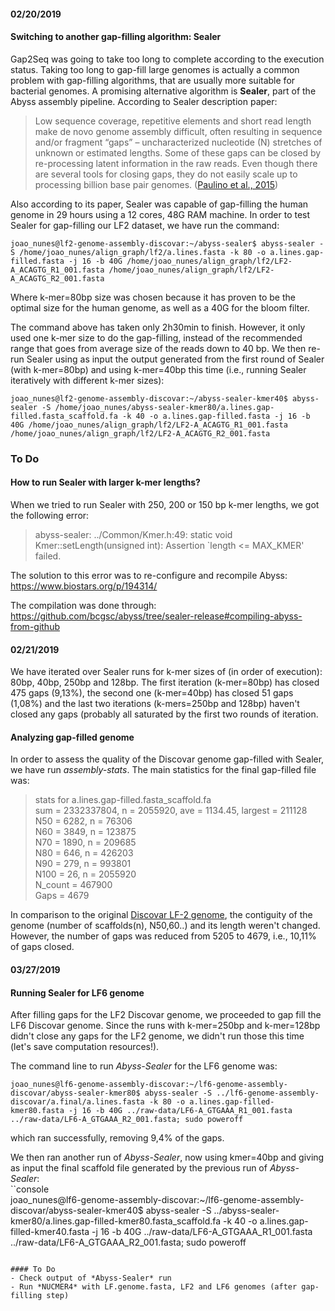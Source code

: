 #### 02/20/2019  
#### Switching to another gap-filling algorithm: Sealer  
Gap2Seq was going to take too long to complete according to the execution status. Taking too long to gap-fill large genomes is actually a common problem with gap-filling algorithms, that are usually more suitable for bacterial genomes. A promising alternative algorithm is **Sealer**, part of the Abyss assembly pipeline. According to Sealer description paper:  

> Low sequence coverage, repetitive elements and short read length make de novo genome assembly difficult, often resulting in sequence and/or fragment “gaps” – uncharacterized nucleotide (N) stretches of unknown or estimated lengths. Some of these gaps can be closed by re-processing latent information in the raw reads. Even though there are several tools for closing gaps, they do not easily scale up to processing billion base pair genomes. ([Paulino et al., 2015](https://www.ncbi.nlm.nih.gov/pmc/articles/PMC4515008/#MOESM4))

Also according to its paper, Sealer was capable of gap-filling the human genome in 29 hours using a 12 cores, 48G RAM machine. In order to test Sealer for gap-filling our LF2 dataset, we have run the command: 

```console  
joao_nunes@lf2-genome-assembly-discovar:~/abyss-sealer$ abyss-sealer -S /home/joao_nunes/align_graph/lf2/a.lines.fasta -k 80 -o a.lines.gap-filled.fasta -j 16 -b 40G /home/joao_nunes/align_graph/lf2/LF2-A_ACAGTG_R1_001.fasta /home/joao_nunes/align_graph/lf2/LF2-A_ACAGTG_R2_001.fasta  
```  

Where k-mer=80bp size was chosen because it has proven to be the optimal size for the human genome, as well as a 40G for the bloom filter. 

The command above has taken only 2h30min to finish. However, it only used one k-mer size to do the gap-filling, instead of the recommended range that goes from average size of the reads down to 40 bp. We then re-run Sealer using as input the output generated from the first round of Sealer (with k-mer=80bp) and using k-mer=40bp this time (i.e., running Sealer iteratively with different k-mer sizes):  

```console  
joao_nunes@lf2-genome-assembly-discovar:~/abyss-sealer-kmer40$ abyss-sealer -S /home/joao_nunes/abyss-sealer-kmer80/a.lines.gap-filled.fasta_scaffold.fa -k 40 -o a.lines.gap-filled.fasta -j 16 -b 40G /home/joao_nunes/align_graph/lf2/LF2-A_ACAGTG_R1_001.fasta /home/joao_nunes/align_graph/lf2/LF2-A_ACAGTG_R2_001.fasta  
```  

### To Do
#### How to run Sealer with larger k-mer lengths?  
When we tried to run Sealer with 250, 200 or 150 bp k-mer lengths, we got the following error:    
> abyss-sealer: ../Common/Kmer.h:49: static void Kmer::setLength(unsigned int): Assertion `length <= MAX_KMER' failed.  

The solution to this error was to re-configure and recompile Abyss:  
https://www.biostars.org/p/194314/

The compilation was done through: https://github.com/bcgsc/abyss/tree/sealer-release#compiling-abyss-from-github  

#### 02/21/2019  
We have iterated over Sealer runs for k-mer sizes of (in order of execution): 80bp, 40bp, 250bp and 128bp. The first iteration (k-mer=80bp) has closed 475 gaps (9,13%), the second one (k-mer=40bp) has closed 51 gaps (1,08%) and the last two iterations (k-mers=250bp and 128bp) haven't closed any gaps (probably all saturated by the first two rounds of iteration.  

#### Analyzing gap-filled genome  
In order to assess the quality of the Discovar genome gap-filled with Sealer, we have run *assembly-stats*. The main statistics for the final gap-filled file was:  
> stats for a.lines.gap-filled.fasta_scaffold.fa  
sum = 2332337804, n = 2055920, ave = 1134.45, largest = 211128  
N50 = 6282, n = 76306  
N60 = 3849, n = 123875  
N70 = 1890, n = 209685  
N80 = 646, n = 426203  
N90 = 279, n = 993801  
N100 = 26, n = 2055920  
N_count = 467900  
Gaps = 4679  

In comparison to the original [Discovar LF-2 genome](https://github.com/biobureaubiotech/goldenMusselGender/blob/master/7.Analyzing_Discovar's_Assembly.md#lf2), the contiguity of the genome (number of scaffolds(n), N50,60..) and its length weren't changed. However, the number of gaps was reduced from 5205 to 4679, i.e., 10,11% of gaps closed. 

#### 03/27/2019  
#### Running Sealer for LF6 genome  
After filling gaps for the LF2 Discovar genome, we proceeded to gap fill the LF6 Discovar genome. Since the runs with k-mer=250bp and k-mer=128bp didn't close any gaps for the LF2 genome, we didn't run those this time (let's save computation resources!).  

The command line to run *Abyss-Sealer* for the LF6 genome was:  
```console  
joao_nunes@lf6-genome-assembly-discovar:~/lf6-genome-assembly-discovar/abyss-sealer-kmer80$ abyss-sealer -S ../lf6-genome-assembly-discovar/a.final/a.lines.fasta -k 80 -o a.lines.gap-filled-kmer80.fasta -j 16 -b 40G ../raw-data/LF6-A_GTGAAA_R1_001.fasta ../raw-data/LF6-A_GTGAAA_R2_001.fasta; sudo poweroff
```  
which ran successfully, removing 9,4% of the gaps. 

We then ran another run of *Abyss-Sealer*, now using kmer=40bp and giving as input the final scaffold file generated by the previous run of *Abyss-Sealer*:  
``console  
joao_nunes@lf6-genome-assembly-discovar:~/lf6-genome-assembly-discovar/abyss-sealer-kmer40$ abyss-sealer -S ../abyss-sealer-kmer80/a.lines.gap-filled-kmer80.fasta_scaffold.fa -k 40 -o a.lines.gap-filled-kmer40.fasta -j 16 -b 40G ../raw-data/LF6-A_GTGAAA_R1_001.fasta ../raw-data/LF6-A_GTGAAA_R2_001.fasta; sudo poweroff
```  

#### To Do  
- Check output of *Abyss-Sealer* run  
- Run *NUCMER4* with LF.genome.fasta, LF2 and LF6 genomes (after gap-filling step) 


